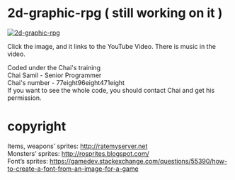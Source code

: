 # 2d-graphic-rpg ( still working on it )
[![2d-graphic-rpg](https://img.youtube.com/vi/nyLiwokZ3MY/0.jpg)](https://www.youtube.com/watch?v=nyLiwokZ3MY)

Click the image, and it links to the YouTube Video. There is music in the video. <br />

Coded under the Chai's training<br />
Chai Samil - Senior Programmer<br />
Chai's number - 77eight96eight471eight<br />
If you want to see the whole code, you should contact Chai and get his permission.<br />

# copyright
Items, weapons’ sprites:
http://ratemyserver.net<br />
Monsters’ sprites:
http://rosprites.blogspot.com/<br />
Font’s sprites:
https://gamedev.stackexchange.com/questions/55390/how-to-create-a-font-from-an-image-for-a-game<br />
